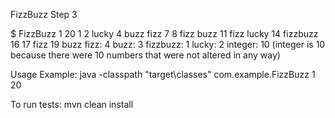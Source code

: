 FizzBuzz Step 3

$ FizzBuzz 1 20
1 2 lucky 4 buzz fizz 7 8 fizz buzz 11 fizz lucky 14 fizzbuzz 16 17 fizz 19 buzz
fizz: 4 buzz: 3 fizzbuzz: 1 lucky: 2 integer: 10
(integer is 10 because there were 10 numbers that were not altered in any way)

Usage Example:
java -classpath "target\classes" com.example.FizzBuzz 1 20

To run tests:
mvn clean install